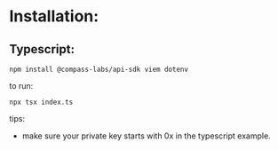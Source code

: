 # Installation:

## Typescript:

```
npm install @compass-labs/api-sdk viem dotenv
```


to run:

```
npx tsx index.ts 
```


tips:

- make sure your private key starts with 0x in the typescript example.